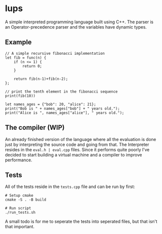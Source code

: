 # lups

A simple interpreted programming language built using C++. The parser is an Operator-precedence parser and the variables have dynamic types.

## Example

```
// A simple recursive fibonacci implementation
let fib = func(n) {
	if (n <= 1) {
		return 0;
	}

	return fib(n-1)+fib(n-2);
};

// print the tenth element in the fibonacci sequence
print(fib(10))

let names_ages = {"bob": 20, "alice": 21};
print("Bob is " + names_ages["bob"] + " years old.");
print("Alice is ", names_ages["alice"], " years old.");
```

## The compiler (WIP)

An already finished version of the language where all the evaluation is done just by interpreting the source code and going from that. The Interpreter resides in the `eval.h | eval.cpp` files. Since it performs quite poorly I've decided to start building a virtual machine and a compiler to improve performance.

## Tests

All of the tests reside in the `tests.cpp` file and can be run by first:
```
# Setup cmake
cmake -S . -B build

# Run script
./run_tests.sh
```

A small todo is for me to seperate the tests into seperated files, but that isn't that important.
